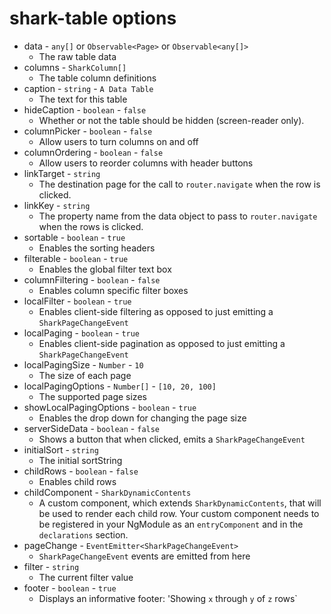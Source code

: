 # shark-table options

* data - `any[]` or `Observable<Page>` or `Observable<any[]>`
    * The raw table data
* columns - `SharkColumn[]`
    * The table column definitions
* caption - `string` - `A Data Table`
    * The <caption> text for this table
* hideCaption - `boolean` - `false`
    * Whether or not the table <caption> should be hidden (screen-reader only).
* columnPicker - `boolean` - `false`
    * Allow users to turn columns on and off
* columnOrdering - `boolean` - `false`
    * Allow users to reorder columns with header buttons
* linkTarget - `string`
    * The destination page for the call to `router.navigate` when the row is clicked.
* linkKey - `string`
    * The property name from the data object to pass to `router.navigate` when the rows is clicked.
* sortable - `boolean` - `true`
    * Enables the sorting headers
* filterable - `boolean` - `true`
    * Enables the global filter text box
* columnFiltering - `boolean` - `false`
    * Enables column specific filter boxes
* localFilter - `boolean` - `true`
    * Enables client-side filtering as opposed to just emitting a `SharkPageChangeEvent`
* localPaging - `boolean` - `true`
    * Enables client-side pagination as opposed to just emitting a `SharkPageChangeEvent`
* localPagingSize - `Number` - `10`
    * The size of each page
* localPagingOptions - `Number[]` - `[10, 20, 100]`
    * The supported page sizes
* showLocalPagingOptions - `boolean` - `true`
    * Enables the drop down for changing the page size
* serverSideData - `boolean` - `false`
    * Shows a button that when clicked, emits a `SharkPageChangeEvent`
* initialSort - `string`
    * The initial sortString
* childRows - `boolean` - `false`
    * Enables child rows
* childComponent - `SharkDynamicContents`
    * A custom component, which extends `SharkDynamicContents`, that will be used to render each child row. Your custom component needs to be registered in your NgModule as an `entryComponent` and in the `declarations` section.
* pageChange - `EventEmitter<SharkPageChangeEvent>`
    * `SharkPageChangeEvent` events are emitted from here
* filter - `string`
    * The current filter value
* footer - `boolean` - `true`
    * Displays an informative footer:  'Showing `x` through `y` of `z` rows`
